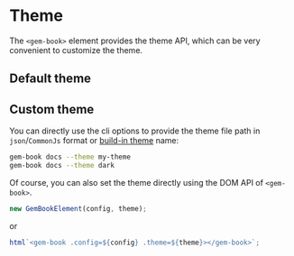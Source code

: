 # Theme

The `<gem-book>` element provides the theme API, which can be very convenient to customize the theme.

## Default theme

<gbp-raw src="/src/element/helper/default-theme.ts"></gbp-raw>

## Custom theme

You can directly use the cli options to provide the theme file path in `json`/`CommonJs` format or [build-in theme](https://github.com/mantou132/gem-book/tree/master/themes) name:

```bash
gem-book docs --theme my-theme
gem-book docs --theme dark
```

Of course, you can also set the theme directly using the DOM API of `<gem-book>`.

```js
new GemBookElement(config, theme);
```

or

```js
html`<gem-book .config=${config} .theme=${theme}></gem-book>`;
```
